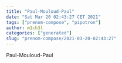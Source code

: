 ```yaml
---
title: "Paul-Mouloud-Paul"
date: "Sat Mar 20 02:43:27 CET 2021"
tags: ["prenom-compose", "pipotron"]
author: m1ch3l
categories: ["generated"]
slug: "prenom-compose/2021-03-20-02:43:27"
---
```


Paul-Mouloud-Paul
